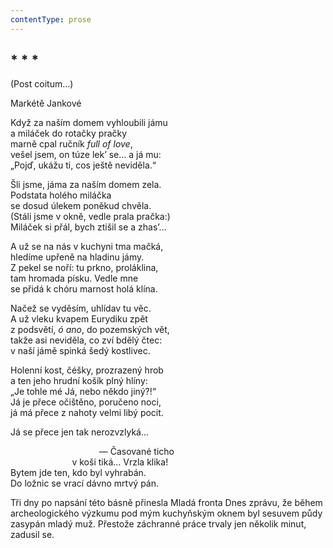 ```yaml
---
contentType: prose
---
```


## \* \* \*  
(Post coitum…)

Markétě Jankové

Když za naším domem vyhloubili jámu  
a miláček do rotačky pračky  
marně cpal ručník _full of love_,  
vešel jsem, on túze lek’ se… a já mu:  
„Pojď, ukážu ti, cos ještě neviděla.“

Šli jsme, jáma za naším domem zela.  
Podstata holého miláčka  
se dosud úlekem poněkud chvěla.  
(Stáli jsme v okně, vedle prala pračka:)  
Miláček si přál, bych ztišil se a zhas’…

A už se na nás v kuchyni tma mačká,  
hledíme upřeně na hladinu jámy.  
Z pekel se noří: tu prkno, proláklina,  
tam hromada písku. Vedle mne  
se přidá k chóru marnost holá klína.

Načež se vyděsím, uhlídav tu věc.  
A už vleku kvapem Eurydiku zpět  
z podsvětí, _ó ano_, do pozemských vět,  
takže asi neviděla, co zví bdělý čtec:  
v naší jámě spinká šedý kostlivec.

Holenní kost, čéšky, prozrazený hrob  
a ten jeho hrudní košík plný hlíny:  
„Je tohle mé Já, nebo někdo jiný?!“  
Já je přece očištěno, poručeno noci,  
já má přece z nahoty velmi libý pocit.

Já se přece jen tak nerozvzlyká…

                                    — Časované ticho  
                         v koši tiká… Vrzla klika!  
Bytem jde ten, kdo byl vyhrabán.  
Do ložnic se vrací dávno mrtvý pán.

Tři dny po napsání této básně přinesla Mladá fronta Dnes zprávu, že během archeologického výzkumu pod mým kuchyňským oknem byl sesuvem půdy zasypán mladý muž. Přestože záchranné práce trvaly jen několik minut, zadusil se.
